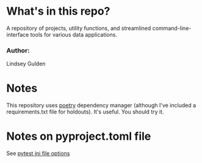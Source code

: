 # What's in this repo?
A repository of projects, utility functions, and streamlined command-line-interface tools for various data applications.

### Author: 
Lindsey Gulden

# Notes
This repository uses [poetry](https://python-poetry.org) dependency manager (although I've included a requirements.txt file for holdouts). It's useful. You should try it.



# Notes on pyproject.toml file
See [pytest ini file options](https://docs.pytest.org/en/stable/reference/reference.html#ini-options-ref)
